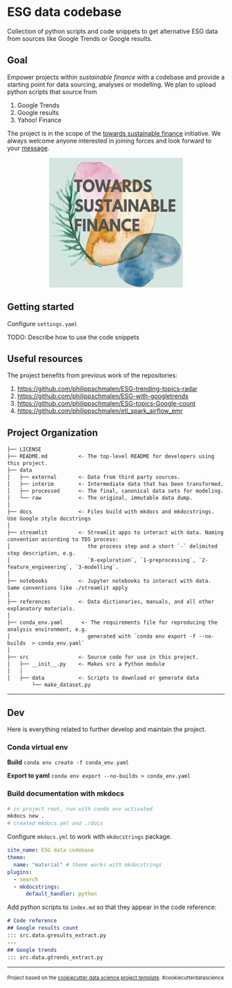 ESG data codebase
==============================

Collection of python scripts and code snippets to get alternative ESG data from sources like Google Trends or Google results. 

## Goal

Empower projects within _sustainable finance_ with a codebase and provide a starting point for data sourcing, analyses or modelling. We plan to upload python scripts that source from

1. Google Trends
2. Google results
3. Yahoo! Finance

The project is in the scope of the [towards sustainable finance](http://towardssustainablefinance.com/) initiative. We always welcome anyone interested in joining forces and look forward to your [message](mailto:info@towardssustainablefinance.com).

<center><img src="references/img/tsf_logo.png" height ="300" width="310"/></center>

## Getting started

Configure `settings.yaml`

TODO: Describe how to use the code snippets

## Useful resources

The project benefits from previous work of the repositories: 

1. https://github.com/philippschmalen/ESG-trending-topics-radar
2. https://github.com/philippschmalen/ESG-with-googletrends
3. https://github.com/philippschmalen/ESG-topics-Google-count
4. https://github.com/philippschmalen/etl_spark_airflow_emr


Project Organization
------------

    ├── LICENSE
    ├── README.md          <- The top-level README for developers using this project.
    ├── data
    │   ├── external       <- Data from third party sources.
    │   ├── interim        <- Intermediate data that has been transformed.
    │   ├── processed      <- The final, canonical data sets for modeling.
    │   └── raw            <- The original, immutable data dump.
    │
    ├── docs               <- Files build with mkdocs and mkdocstrings. Use Google style docstrings
    │
    ├── streamlit          <- Streamlit apps to interact with data. Naming convention according to TDS process:
    │                         the process step and a short `-` delimited step description, e.g.
    │                         `0-exploration`, `1-preprocessing`, `2-feature_engineering`, `3-modelling`.
    │
    ├── notebooks          <- Jupyter notebooks to interact with data. Same conventions like ./streamlit apply
    │
    ├── references         <- Data dictionaries, manuals, and all other explanatory materials.
    │
    ├── conda_env.yaml      <- The requirements file for reproducing the analysis environment, e.g.
    │                         generated with `conda env export -f --no-builds  > conda_env.yaml`
    │
    ├── src                <- Source code for use in this project.
    │   ├── __init__.py    <- Makes src a Python module
    │   │
    │   ├── data           <- Scripts to download or generate data
            └── make_dataset.py



--------

## Dev

Here is everything related to further develop and maintain the project.  

### Conda virtual env

__Build__ `conda env create -f conda_env.yaml`

__Export to yaml__ `conda env export --no-builds > conda_env.yaml`


### Build documentation with mkdocs

```bash
# in project root, run with conda env activated
mkdocs new . 
# created mkdocs.yml and ./docs
```
Configure `mkdocs.yml` to work with `mkdocstrings` package. 
```yaml
site_name: ESG data codebase
theme:
  name: "material" # theme works with mkdocstrings
plugins: 
  - search
  - mkdocstrings:
      default_handler: python 
```

Add python scripts to `index.md` so that they appear in the code reference: 

```markdown
# Code reference
## Google results count
::: src.data.gresults_extract.py
---
## Google trends
::: src.data.gtrends_extract.py
```

--- 

<p><small>Project based on the <a target="_blank" href="https://drivendata.github.io/cookiecutter-data-science/">cookiecutter data science project template</a>. #cookiecutterdatascience</small></p>
